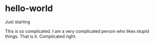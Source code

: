 # hello-world
Just starting

This is so complicated. I am a very complicated person who likes stupid things. That is it. Complicated right.
